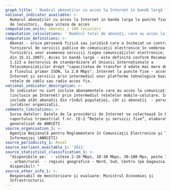 ```yaml
---
graph_title: ' Numărul abonaților cu acces la Internet în bandă largă la puncte fixe, la 100 de locuitori,  după viteza de acces, medii și regiuni'
national_indicator_available: >-
  Numarul abonaților cu acces la Internet in banda larga la puncte fixe, la 100
  de locuitori,  dupa viteza de acces
computation_units: abonați / 100 locuitori
computation_calculations: ' Numărul total de abonați, care au acces la Internet în bandă largă la puncte fixe, raportat la numărul populației * 100.'
computation_definitions: >-
  Abonat - orice persoană fizică sau juridică care a încheiat un contract cu
  furnizorul de servicii publice de comunicaţii electronice în vederea
  furnizării unor asemenea servicii (Legea comunicaţiilor electronice, nr.241
  din 15.11.2007). Acces în bandă largă - este definită conform Recomandării
  I.113 a Sectorului de standardizare al Uniunii Internaționale a
  Telecomunicațiilor drept "capacitatea de transfer d edate mai mare decît acea
  a fluxului primar ISDN, la 2.0 Mbps". Internet la puncte fixe - acces la
  Internet și servicii prin intermediul unor platforme tehnologice bazate pe
  rețele de cablu sau radio acces fix.
national_indicator_description: >-
  În indicator nu sunt incluse abonamentele care au acces la comunicații de date
  (inclusiv pe Internet) prin intermediul rețelelor mobile-celulare. Indicatorul
  include atât abonații din rîndul populației, cât și abonații  - persoane
  juridice/ organizații.
comments_limitations: >-
  Sursa datelor: Datele de la providerii de Internet se colectează în baza
  raportului trimestrial f.nr. CE-2 ”Rețele și servicii fixe”, elaborat și
  generalizat de ANRCETI
source_organisation_1: >-
  Agenţia Naţională pentru Reglementare în Comunicaţii Electronice şi Tehnologia
  Informaţiei (ANRCETI)
source_periodicity_1: Anual
source_earliest_available_1: '2011'
source_statistical_classification_1: >-
  "disponibile pe:  - viteze 2-10 Mbps, 10-30 Mbps, 30-100 Mps, peste 100 Mps. 
  - urban/rural  - regiuni geografice - Nord, Sud, Centru (pe Gagauzia - nu este
  disponibil) "
source_other_info_1: >-
  Responsabil de monitorizare și evaluare: Ministrul Economiei și
  Infrastructurii
---
```

